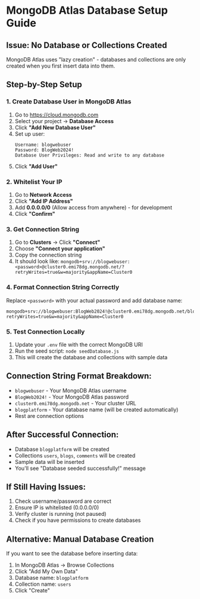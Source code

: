 # MongoDB Atlas Database Setup Guide

## Issue: No Database or Collections Created
MongoDB Atlas uses "lazy creation" - databases and collections are only created when you first insert data into them.

## Step-by-Step Setup

### 1. Create Database User in MongoDB Atlas
1. Go to https://cloud.mongodb.com
2. Select your project → **Database Access**
3. Click **"Add New Database User"**
4. Set up user:
   ```
   Username: blogwebuser
   Password: BlogWeb2024!
   Database User Privileges: Read and write to any database
   ```
5. Click **"Add User"**

### 2. Whitelist Your IP
1. Go to **Network Access**
2. Click **"Add IP Address"**
3. Add **0.0.0.0/0** (Allow access from anywhere) - for development
4. Click **"Confirm"**

### 3. Get Connection String
1. Go to **Clusters** → Click **"Connect"**
2. Choose **"Connect your application"**
3. Copy the connection string
4. It should look like: `mongodb+srv://blogwebuser:<password>@cluster0.emi78dg.mongodb.net/?retryWrites=true&w=majority&appName=Cluster0`

### 4. Format Connection String Correctly
Replace `<password>` with your actual password and add database name:
```
mongodb+srv://blogwebuser:BlogWeb2024!@cluster0.emi78dg.mongodb.net/blogplatform?retryWrites=true&w=majority&appName=Cluster0
```

### 5. Test Connection Locally
1. Update your `.env` file with the correct MongoDB URI
2. Run the seed script: `node seedDatabase.js`
3. This will create the database and collections with sample data

## Connection String Format Breakdown:
- `blogwebuser` - Your MongoDB Atlas username
- `BlogWeb2024!` - Your MongoDB Atlas password  
- `cluster0.emi78dg.mongodb.net` - Your cluster URL
- `blogplatform` - Your database name (will be created automatically)
- Rest are connection options

## After Successful Connection:
- Database `blogplatform` will be created
- Collections `users`, `blogs`, `comments` will be created
- Sample data will be inserted
- You'll see "Database seeded successfully!" message

## If Still Having Issues:
1. Check username/password are correct
2. Ensure IP is whitelisted (0.0.0.0/0)
3. Verify cluster is running (not paused)
4. Check if you have permissions to create databases

## Alternative: Manual Database Creation
If you want to see the database before inserting data:
1. In MongoDB Atlas → Browse Collections
2. Click "Add My Own Data"  
3. Database name: `blogplatform`
4. Collection name: `users`
5. Click "Create"